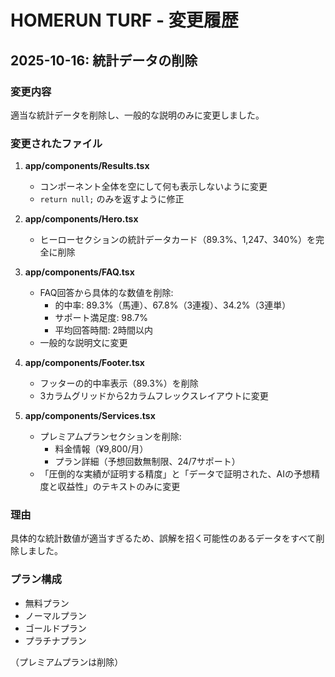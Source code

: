 # HOMERUN TURF - 変更履歴

## 2025-10-16: 統計データの削除

### 変更内容
適当な統計データを削除し、一般的な説明のみに変更しました。

### 変更されたファイル

1. **app/components/Results.tsx**
   - コンポーネント全体を空にして何も表示しないように変更
   - `return null;` のみを返すように修正

2. **app/components/Hero.tsx**
   - ヒーローセクションの統計データカード（89.3%、1,247、340%）を完全に削除

3. **app/components/FAQ.tsx**
   - FAQ回答から具体的な数値を削除:
     - 的中率: 89.3%（馬連）、67.8%（3連複）、34.2%（3連単）
     - サポート満足度: 98.7%
     - 平均回答時間: 2時間以内
   - 一般的な説明文に変更

4. **app/components/Footer.tsx**
   - フッターの的中率表示（89.3%）を削除
   - 3カラムグリッドから2カラムフレックスレイアウトに変更

5. **app/components/Services.tsx**
   - プレミアムプランセクションを削除:
     - 料金情報（¥9,800/月）
     - プラン詳細（予想回数無制限、24/7サポート）
   - 「圧倒的な実績が証明する精度」と「データで証明された、AIの予想精度と収益性」のテキストのみに変更

### 理由
具体的な統計数値が適当すぎるため、誤解を招く可能性のあるデータをすべて削除しました。

### プラン構成
- 無料プラン
- ノーマルプラン
- ゴールドプラン
- プラチナプラン

（プレミアムプランは削除）
